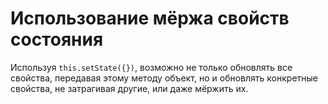 # Использование мёржа свойств состояния

Используя `this.setState({})`, возможно не только обновлять все свойства,
передавая этому методу объект, но и обновлять конкретные свойства, не
затрагивая другие, или даже мёржить их.